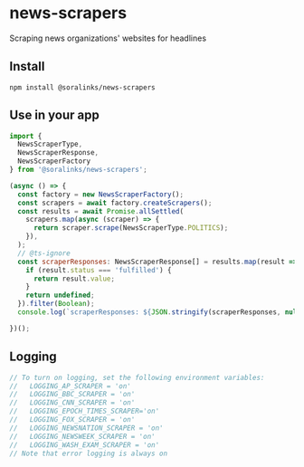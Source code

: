 # news-scrapers
Scraping news organizations' websites for headlines

## Install

`npm install @soralinks/news-scrapers`

## Use in your app

```javascript
import {
  NewsScraperType,
  NewsScraperResponse,
  NewsScraperFactory
} from '@soralinks/news-scrapers';

(async () => {
  const factory = new NewsScraperFactory();
  const scrapers = await factory.createScrapers();
  const results = await Promise.allSettled(
    scrapers.map(async (scraper) => {
      return scraper.scrape(NewsScraperType.POLITICS);
    }),
  );
  // @ts-ignore
  const scraperResponses: NewsScraperResponse[] = results.map(result => {
    if (result.status === 'fulfilled') {
      return result.value;
    }
    return undefined;
  }).filter(Boolean);
  console.log(`scraperResponses: ${JSON.stringify(scraperResponses, null, 2)}`);

})();
```

## Logging
```javascript
// To turn on logging, set the following environment variables:
//   LOGGING_AP_SCRAPER = 'on'
//   LOGGING_BBC_SCRAPER = 'on'
//   LOGGING_CNN_SCRAPER = 'on'
//   LOGGING_EPOCH_TIMES_SCRAPER='on'
//   LOGGING_FOX_SCRAPER = 'on'
//   LOGGING_NEWSNATION_SCRAPER = 'on'
//   LOGGING_NEWSWEEK_SCRAPER = 'on'
//   LOGGING_WASH_EXAM_SCRAPER = 'on'
// Note that error logging is always on
```
